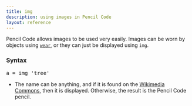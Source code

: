 ```yaml
---
title: img
description: using images in Pencil Code
layout: reference
---
```


Pencil Code allows images to be used very easily. Images can be worn by objects using [`wear`](wear.html), or they can just be displayed using `img`. 

### Syntax

<pre class="jumbo">
a = img '<span data-dfn="name or url">tree</span>'
</pre>

* The name can be anything, and if it is found on the [Wikimedia Commons](https://commons.wikimedia.org/wiki/Category:Images), then it is displayed. Otherwise, the result is the Pencil Code pencil. 

